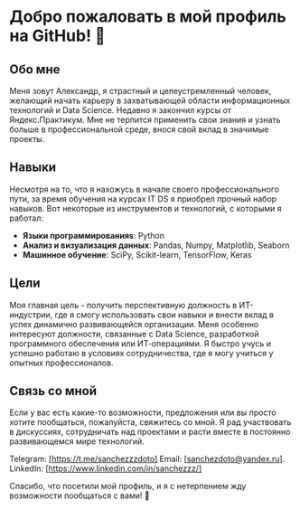 # Добро пожаловать в мой профиль на GitHub! 👋

## Обо мне
Меня зовут Александр, я страстный и целеустремленный человек, желающий начать карьеру в захватывающей области информационных технологий и Data Science. Недавно я закончил курсы от Яндекс.Практикум. Мне не терпится применить свои знания и узнать больше в профессиональной среде, внося свой вклад в значимые проекты.

## Навыки
Несмотря на то, что я нахожусь в начале своего профессионального пути, за время обучения на курсах IT DS я приобрел прочный набор навыков. Вот некоторые из инструментов и технологий, с которыми я работал:

- **Языки программированияs**: Python
- **Анализ и визуализация данных**: Pandas, Numpy, Matplotlib, Seaborn
- **Машинное обучение**: SciPy, Scikit-learn, TensorFlow, Keras

## Цели
Моя главная цель - получить перспективную должность в ИТ-индустрии, где я смогу использовать свои навыки и внести вклад в успех динамично развивающейся организации. Меня особенно интересуют должности, связанные с Data Science, разработкой программного обеспечения или ИТ-операциями. Я быстро учусь и успешно работаю в условиях сотрудничества, где я могу учиться у опытных профессионалов.

## Связь со мной
Если у вас есть какие-то возможности, предложения или вы просто хотите пообщаться, пожалуйста, свяжитесь со мной. Я рад участвовать в дискуссиях, сотрудничать над проектами и расти вместе в постоянно развивающемся мире технологий.

Telegram: [https://t.me/sanchezzzdoto]
Email: [sanchezdoto@yandex.ru].     
LinkedIn: [https://www.linkedin.com/in/sanchezzz/]     

Спасибо, что посетили мой профиль, и я с нетерпением жду возможности пообщаться с вами! 🌟
